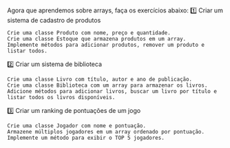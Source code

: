 Agora que aprendemos sobre arrays, faça os exercícios abaixo:
1️⃣ Criar um sistema de cadastro de produtos

    Crie uma classe Produto com nome, preço e quantidade.
    Crie uma classe Estoque que armazena produtos em um array.
    Implemente métodos para adicionar produtos, remover um produto e listar todos.

2️⃣ Criar um sistema de biblioteca

    Crie uma classe Livro com título, autor e ano de publicação.
    Crie uma classe Biblioteca com um array para armazenar os livros.
    Adicione métodos para adicionar livros, buscar um livro por título e listar todos os livros disponíveis.

3️⃣ Criar um ranking de pontuações de um jogo

    Crie uma classe Jogador com nome e pontuação.
    Armazene múltiplos jogadores em um array ordenado por pontuação.
    Implemente um método para exibir o TOP 5 jogadores.